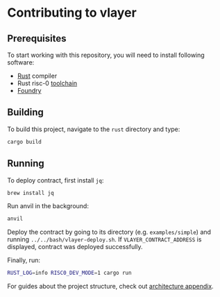 # Contributing to vlayer

## Prerequisites

To start working with this repository, you will need to install following software:

- [Rust](https://www.rust-lang.org/tools/install) compiler
- Rust risc-0 [toolchain](https://dev.risczero.com/api/zkvm/quickstart)
- [Foundry](https://book.getfoundry.sh/getting-started/installation)

## Building

To build this project, navigate to the `rust` directory and type:

```sh
cargo build
```

## Running

To deploy contract, first install `jq`:

```sh
brew install jq
```

Run anvil in the background:
```sh
anvil
```

Deploy the contract by going to its directory (e.g. `examples/simple`) and running `../../bash/vlayer-deploy.sh`.
If `VLAYER_CONTRACT_ADDRESS` is displayed, contract was deployed successfully.

Finally, run:

```sh
RUST_LOG=info RISC0_DEV_MODE=1 cargo run
```

For guides about the project structure, check out [architecture appendix](/appendix/architecture.md).
